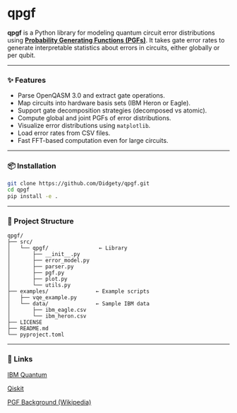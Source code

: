 # qpgf

**qpgf** is a Python library for modeling quantum circuit error distributions using [**Probability Generating Functions (PGFs)**](https://en.wikipedia.org/wiki/Probability-generating_function). It takes gate error rates to generate interpretable statistics about errors in circuits, either globally or per qubit.

---

### ✨ Features

- Parse OpenQASM 3.0 and extract gate operations.
- Map circuits into hardware basis sets (IBM Heron or Eagle).
- Support gate decomposition strategies (decomposed vs atomic).
- Compute global and joint PGFs of error distributions.
- Visualize error distributions using `matplotlib`.
- Load error rates from CSV files.
- Fast FFT-based computation even for large circuits.

---

### 📦 Installation

```bash
git clone https://github.com/Didgety/qpgf.git
cd qpgf
pip install -e .
```

--- 
### 📂 Project Structure

```
qpgf/
├── src/
│   └── qpgf/                ← Library
│       ├── __init__.py
│       ├── error_model.py
│       ├── parser.py
│       ├── pgf.py
│       ├── plot.py
│       └── utils.py
├── examples/               ← Example scripts
│   ├── vqe_example.py
│   └── data/               ← Sample IBM data
│       ├── ibm_eagle.csv
│       └── ibm_heron.csv
├── LICENSE
├── README.md
└── pyproject.toml
```

--- 
### 🔗 Links

[IBM Quantum](https://quantum.ibm.com/)

[Qiskit](https://qiskit.org/)

[PGF Background (Wikipedia)](https://en.wikipedia.org/wiki/Probability-generating_function)
